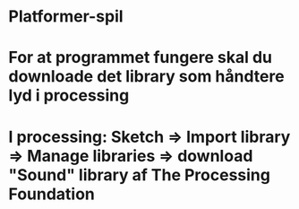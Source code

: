 # Platformer-spil
# For at programmet fungere skal du downloade det library som håndtere lyd i processing
# I processing: Sketch => Import library => Manage libraries => download "Sound" library af The Processing Foundation

